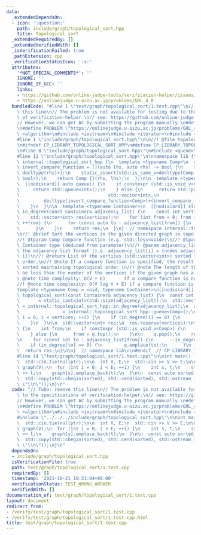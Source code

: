 ```yaml
---
data:
  _extendedDependsOn:
  - icon: ':question:'
    path: include/graph/topological_sort.hpp
    title: Topological sort
  _extendedRequiredBy: []
  _extendedVerifiedWith: []
  _isVerificationFailed: true
  _pathExtension: cpp
  _verificationStatusIcon: ':x:'
  attributes:
    '*NOT_SPECIAL_COMMENTS*': ''
    IGNORE: ''
    IGNORE_IF_GCC: ''
    links:
    - https://github.com/online-judge-tools/verification-helper/issues/377
    - https://onlinejudge.u-aizu.ac.jp/problems/GRL_4_B
  bundledCode: "#line 1 \"test/graph/topological_sort/1.test.cpp\"\n// ToDo: remove\
    \ this line\n// The problem is not available for testing due to the specitications\
    \ of verification-helper.\n// see: https://github.com/online-judge-tools/verification-helper/issues/377\n\
    // However, we can get AC by submitting the program manually.\n#define IGNORE\n\
    \n#define PROBLEM \"https://onlinejudge.u-aizu.ac.jp/problems/GRL_4_B\"\n#include\
    \ <algorithm>\n#include <iostream>\n#include <iterator>\n#include <vector>\n\n\
    #line 1 \"include/graph/topological_sort.hpp\"\n\n//! @file topologocal_sort.hpp\n\
    \n#ifndef CP_LIBRARY_TOPOLOGICAL_SORT_HPP\n#define CP_LIBRARY_TOPOLOGICAL_SORT_HPP\n\
    \n#line 8 \"include/graph/topological_sort.hpp\"\n#include <queue>\n#include <type_traits>\n\
    #line 11 \"include/graph/topological_sort.hpp\"\n\nnamespace lib {\n\nnamespace\
    \ internal::topological_sort_hpp {\n  template <typename Comp>\n  constexpr auto\
    \ invert_compare_function = [](auto lhs, auto rhs) -> bool {\n    static_assert(std::is_same_v<decltype(lhs),\
    \ decltype(rhs)>);\n    static_assert(std::is_same_v<decltype(Comp {}(rhs, lhs)),\
    \ bool>);\n    return Comp {}(rhs, lhs);\n  };\n\n  template <typename Comp>\n\
    \  [[nodiscard]] auto queue() {\n    if constexpr (std::is_void_v<Comp>) {\n \
    \     return std::queue<int>();\n    } else {\n      return std::priority_queue<int,\n\
    \                                 std::vector<int>,\n                        \
    \         decltype(invert_compare_function<Comp>)>(invert_compare_function<Comp>);\n\
    \    }\n  }\n\n  template <typename Container>\n  [[nodiscard]] std::vector<int>\
    \ in_degree(const Container& adjacency_list) {\n    const int vertices = static_cast<int>(std::size(adjacency_list));\n\
    \    std::vector<int> res(vertices);\n    for (int from = 0; from < vertices;\
    \ ++from) {\n      for (const auto to : adjacency_list[from]) {\n        ++res[to];\n\
    \      }\n    }\n    return res;\n  }\n}  // namespace internal::topological_sort_hpp\n\
    \n//! @brief Sort the vertices in the given directed graph in topological order.\n\
    //! @tparam Comp Compare function (e.g. std::less<void>)\n//! @tparam Container\
    \ Container type (deduced from parameter)\n//! @param adjacency_list Graph in\
    \ the adjacency list format (i.e. adjacency_list[i] = {nodes adjacent to node\
    \ i})\n//! @return List of the vertices (std::vector<int>) sorted in topological\
    \ order.\n//! @note If a compare function is specified, the result will be further\
    \ sorted maintaining topological order.\n//! @note The length of the result will\
    \ be less than the number of the vertices if the given graph has a cycle.\n//!\
    \ @note time complexity: O(V + E)       if a compare function is not specified\n\
    //! @note time complexity: O(V log V + E) if a compare function is specified\n\
    template <typename Comp = void, typename Container>\n[[nodiscard]] std::vector<int>\
    \ topological_sort(const Container& adjacency_list) {\n  const int vertices  \
    \       = static_cast<int>(std::size(adjacency_list));\n  std::vector<int> in_degree\
    \ = internal::topological_sort_hpp::in_degree(adjacency_list);\n  auto q     \
    \                = internal::topological_sort_hpp::queue<Comp>();\n\n  for (int\
    \ i = 0; i < vertices; ++i) {\n    if (in_degree[i] == 0) {\n      q.emplace(i);\n\
    \    }\n  }\n\n  std::vector<int> res;\n  res.reserve(vertices);\n\n  while (!q.empty())\
    \ {\n    int from;\n    if constexpr (std::is_void_v<Comp>) {\n      from = q.front();\n\
    \    } else {\n      from = q.top();\n    }\n\n    q.pop();\n    res.emplace_back(from);\n\
    \n    for (const int to : adjacency_list[from]) {\n      --in_degree[to];\n  \
    \    if (in_degree[to] == 0) {\n        q.emplace(to);\n      }\n    }\n  }\n\n\
    \  return res;\n}\n\n}  // namespace lib\n\n#endif  // CP_LIBRARY_TOPOLOGICAL_SORT_HPP\n\
    #line 14 \"test/graph/topological_sort/1.test.cpp\"\n\nint main() {\n  std::ios_base::sync_with_stdio(false);\n\
    \  std::cin.tie(nullptr);\n\n  int V, E;\n  std::cin >> V >> E;\n\n  std::vector<std::vector<int>>\
    \ graph(V);\n  for (int i = 0; i < E; ++i) {\n    int s, t;\n    std::cin >> s\
    \ >> t;\n    graph[s].emplace_back(t);\n  }\n\n  const auto sorted = lib::topological_sort(graph);\n\
    \  std::copy(std::cbegin(sorted), std::cend(sorted), std::ostream_iterator<int>(std::cout,\
    \ \"\\n\"));\n}\n"
  code: "// ToDo: remove this line\n// The problem is not available for testing due\
    \ to the specitications of verification-helper.\n// see: https://github.com/online-judge-tools/verification-helper/issues/377\n\
    // However, we can get AC by submitting the program manually.\n#define IGNORE\n\
    \n#define PROBLEM \"https://onlinejudge.u-aizu.ac.jp/problems/GRL_4_B\"\n#include\
    \ <algorithm>\n#include <iostream>\n#include <iterator>\n#include <vector>\n\n\
    #include \"../../../include/graph/topological_sort.hpp\"\n\nint main() {\n  std::ios_base::sync_with_stdio(false);\n\
    \  std::cin.tie(nullptr);\n\n  int V, E;\n  std::cin >> V >> E;\n\n  std::vector<std::vector<int>>\
    \ graph(V);\n  for (int i = 0; i < E; ++i) {\n    int s, t;\n    std::cin >> s\
    \ >> t;\n    graph[s].emplace_back(t);\n  }\n\n  const auto sorted = lib::topological_sort(graph);\n\
    \  std::copy(std::cbegin(sorted), std::cend(sorted), std::ostream_iterator<int>(std::cout,\
    \ \"\\n\"));\n}\n"
  dependsOn:
  - include/graph/topological_sort.hpp
  isVerificationFile: true
  path: test/graph/topological_sort/1.test.cpp
  requiredBy: []
  timestamp: '2021-10-21 19:21:04+09:00'
  verificationStatus: TEST_WRONG_ANSWER
  verifiedWith: []
documentation_of: test/graph/topological_sort/1.test.cpp
layout: document
redirect_from:
- /verify/test/graph/topological_sort/1.test.cpp
- /verify/test/graph/topological_sort/1.test.cpp.html
title: test/graph/topological_sort/1.test.cpp
---
```

